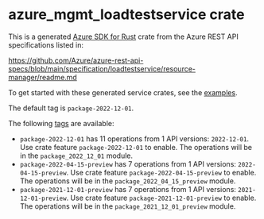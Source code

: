 # azure_mgmt_loadtestservice crate

This is a generated [Azure SDK for Rust](https://github.com/Azure/azure-sdk-for-rust) crate from the Azure REST API specifications listed in:

https://github.com/Azure/azure-rest-api-specs/blob/main/specification/loadtestservice/resource-manager/readme.md

To get started with these generated service crates, see the [examples](https://github.com/Azure/azure-sdk-for-rust/blob/main/services/README.md#examples).

The default tag is `package-2022-12-01`.

The following [tags](https://github.com/Azure/azure-sdk-for-rust/blob/main/services/tags.md) are available:

- `package-2022-12-01` has 11 operations from 1 API versions: `2022-12-01`. Use crate feature `package-2022-12-01` to enable. The operations will be in the `package_2022_12_01` module.
- `package-2022-04-15-preview` has 7 operations from 1 API versions: `2022-04-15-preview`. Use crate feature `package-2022-04-15-preview` to enable. The operations will be in the `package_2022_04_15_preview` module.
- `package-2021-12-01-preview` has 7 operations from 1 API versions: `2021-12-01-preview`. Use crate feature `package-2021-12-01-preview` to enable. The operations will be in the `package_2021_12_01_preview` module.